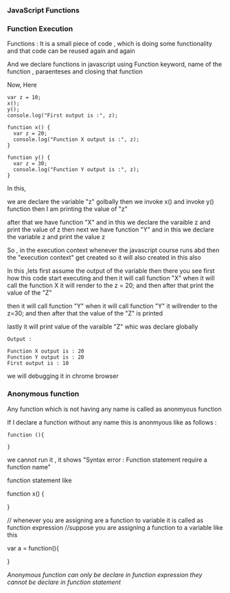 ### JavaScript Functions

<h3>Function Execution</h3>

Functions : It is a small piece of code , which is doing some functionality and that code can be reused again and again

And we declare functions in javascript using Function keyword, name of the function , paraenteses and closing that function

Now, Here

```
var z = 10;
x();
y();
console.log("First output is :", z);

function x() {
  var z = 20;
  console.log("Function X output is :", z);
}

function y() {
  var z = 30;
  console.log("Function Y output is :", z);
}
```

In this,

we are declare the variable "z" golbally
then we invoke x() and invoke y() function
then I am printing the value of "z"

after that
we have function "X" and in this we declare the varaible z and print the value of z
then next
we have function "Y" and in this we declare the variable z and print the value z

So , in the execution context
whenever the javascript course runs abd then the "execution context" get created so it will also created in this also

In this ,lets first assume the output of the variable then there you see first how this code start executing and then it will call function "X" when it will call the function X
it will render to the z = 20; and then after that print the value of the "Z"

then it will call function "Y" when it will call function "Y" it willrender to the z=30;
and then after that the value of the "Z" is printed

lastly it will print value of the varaible "Z" whic was declare globally

```
Output :

Function X output is : 20
Function Y output is : 20
First output is : 10
```

we will debugging it in chrome browser

<h3> Anonymous function </h3>

Any function which is not having any name is called as anonmyous function

If I declare a function without any name this is anonmyous like as follows :

```
function (){

}
```

we cannot run it , it shows "Syntax error : Function statement require a function name"

function statement like

function x() {

}

// whenever you are assigning are a function to variable it is called as function expression
//suppose you are assigning a function to a variable like this

var a = function(){

}

<em> Anonymous function can only be declare in function expression they cannot be declare in function statement </em>
